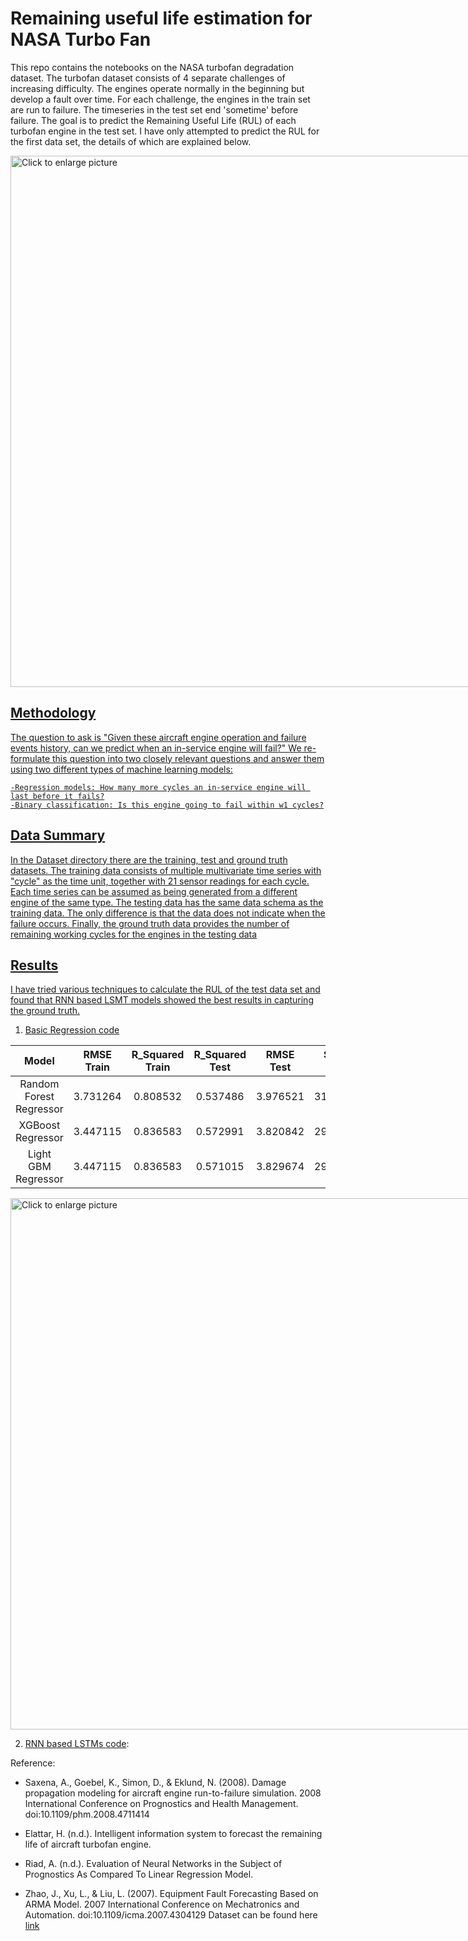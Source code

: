 # Remaining useful life estimation for NASA Turbo Fan
This repo contains the notebooks on the NASA turbofan degradation dataset. The turbofan dataset consists of 4 separate challenges of increasing difficulty. The engines operate normally in the beginning but develop a fault over time. For each challenge, the engines in the train set are run to failure. The timeseries in the test set end 'sometime' before failure. The goal is to predict the Remaining Useful Life (RUL) of each turbofan engine in the test set. 
I have only attempted to predict the RUL for the first data set, the details of which are explained below.


<a href="https://drive.google.com/uc?export=view&id=15wzL-T7BGPO7yp4oQ4bOgeeq3MfcRKCc"><img src="https://drive.google.com/uc?export=view&id=15wzL-T7BGPO7yp4oQ4bOgeeq3MfcRKCc" style="width: 850px; max-width: 150%; height: auto" title="Click to enlarge picture"/>



  
  
  ## Methodology
  The question to ask is "Given these aircraft engine operation and failure events history, can we predict when an in-service engine will fail?" We re-formulate this       question into two closely relevant questions and answer them using two different types of machine learning models:
  
    -Regression models: How many more cycles an in-service engine will last before it fails?
    -Binary classification: Is this engine going to fail within w1 cycles?
  
  ## Data Summary
  
In the Dataset directory there are the training, test and ground truth datasets. The training data consists of multiple multivariate time series with "cycle" as the time unit, together with 21 sensor readings for each cycle. Each time series can be assumed as being generated from a different engine of the same type. The testing data has the same data schema as the training data. The only difference is that the data does not indicate when the failure occurs. Finally, the ground truth data provides the number of remaining working cycles for the engines in the testing data
 
  ## Results
  I have tried various techniques to calculate the RUL of the test data set and found that RNN based LSMT models showed the best results in capturing the ground truth.
  1. Basic Regression [code](https://github.com/rajuzumaki2207/Time_series_Sequence/blob/main/RUL_TurboFan/3_TurboFan_XGR_LGBMR.ipynb) 
  
  
 | Model | RMSE Train |R_Squared Train | R_Squared Test|	RMSE Test|	SMAPE Train|	SMAPE Test|
 | :---: | :---: | :---:| :---: | :---: | :---: | :---: |  
  | Random Forest Regressor | 3.731264|	         0.808532|	0.537486|      	3.976521|	31.697565|	17.238876 |
  | XGBoost Regressor      |	 3.447115       |	0.836583|	0.572991|       	3.820842|	29.323849|	16.183817 |
  | Light GBM Regressor    |	3.447115|         0.836583|	0.571015|	       3.829674|	29.323849	|16.363749 |
  
  <a href="https://drive.google.com/uc?export=view&id=1ZBzQWcOnJ6AWPcN7NilTxHaJw5tVeKC_"><img src="https://drive.google.com/uc?export=view&id=1ZBzQWcOnJ6AWPcN7NilTxHaJw5tVeKC_" style="width: 850px; max-width: 150%; height: auto" title="Click to enlarge picture"/>
  
 2. RNN based LSTMs [code](https://github.com/rajuzumaki2207/Time_series_Sequence/blob/main/RUL_TurboFan/4_TurboFan_LSTMs.ipynb):  
  

Reference:
- Saxena, A., Goebel, K., Simon, D., & Eklund, N. (2008). Damage propagation modeling for aircraft engine run-to-failure simulation. 2008 International Conference on Prognostics and Health Management. doi:10.1109/phm.2008.4711414

- Elattar, H. (n.d.). Intelligent information system to forecast the remaining life of aircraft turbofan engine.

- Riad, A. (n.d.). Evaluation of Neural Networks in the Subject of Prognostics As Compared To Linear Regression Model.

- Zhao, J., Xu, L., & Liu, L. (2007). Equipment Fault Forecasting Based on ARMA Model. 2007 International Conference on Mechatronics and Automation. doi:10.1109/icma.2007.4304129
Dataset can be found here [link](https://ti.arc.nasa.gov/tech/dash/groups/pcoe/prognostic-data-repository/)
